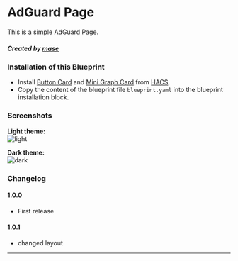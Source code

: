 # AdGuard Page

This is a simple AdGuard Page.


##### Created by [mase](https://github.com/mase60)


### Installation of this Blueprint
- Install [Button Card](https://github.com/custom-cards/button-card) and [Mini Graph Card](https://github.com/kalkih/mini-graph-card)  from [HACS](https://hacs.xyz).
- Copy the content of the blueprint file `blueprint.yaml` into the blueprint installation block.


### Screenshots
**Light theme:**<br>
![light](https://github.com/mase60/dwains-dashboard-blueprints/blob/main/page-blueprints/AdGuard/screenshot_light1.0.1.png?raw=true "Light")

**Dark theme:**<br>
![dark](https://github.com/mase60/dwains-dashboard-blueprints/blob/main/page-blueprints/AdGuard/screenshot_dark1.0.1.png?raw=true "Dark")


### Changelog
#### 1.0.0
- First release
#### 1.0.1
- changed layout
---
